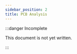 ```yaml
---
sidebar_position: 2
title: PCB Analysis
---
```


:::danger Incomplete

This document is not yet written.

:::

